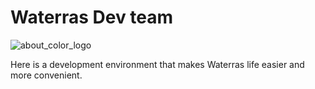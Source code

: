 # Waterras Dev team

![about_color_logo](https://user-images.githubusercontent.com/37092773/134286383-9f0d5332-f062-48a4-9f9c-3a5a10bda41c.png)

Here is a development environment that makes Waterras life easier and more convenient.
